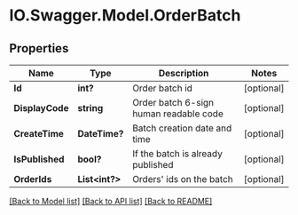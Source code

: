 # IO.Swagger.Model.OrderBatch
## Properties

Name | Type | Description | Notes
------------ | ------------- | ------------- | -------------
**Id** | **int?** | Order batch id | [optional] 
**DisplayCode** | **string** | Order batch 6-sign human readable code | [optional] 
**CreateTime** | **DateTime?** | Batch creation date and time | [optional] 
**IsPublished** | **bool?** | If the batch is already published | [optional] 
**OrderIds** | **List&lt;int?&gt;** | Orders&#39; ids on the batch | [optional] 

[[Back to Model list]](../README.md#documentation-for-models) [[Back to API list]](../README.md#documentation-for-api-endpoints) [[Back to README]](../README.md)

